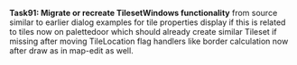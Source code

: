 **Task91: Migrate or recreate TilesetWindows functionality**
from source similar to earlier dialog examples for tile properties display if this is related to tiles now on palettedoor which should already create similar Tileset if missing after moving TileLocation flag handlers like border calculation now after draw as in map-edit as well.
